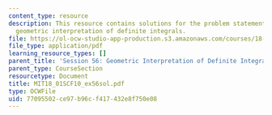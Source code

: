 ```yaml
---
content_type: resource
description: This resource contains solutions for the problem statements related to
  geometric interpretation of definite integrals.
file: https://ol-ocw-studio-app-production.s3.amazonaws.com/courses/18-01sc-single-variable-calculus-fall-2010/77095502ce97b96cf417432e8f750e08_MIT18_01SCF10_ex56sol.pdf
file_type: application/pdf
learning_resource_types: []
parent_title: 'Session 56: Geometric Interpretation of Definite Integrals'
parent_type: CourseSection
resourcetype: Document
title: MIT18_01SCF10_ex56sol.pdf
type: OCWFile
uid: 77095502-ce97-b96c-f417-432e8f750e08
---
```

